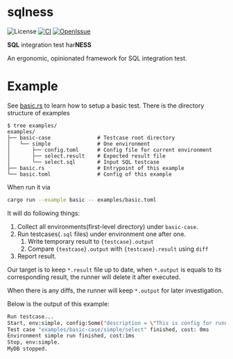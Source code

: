 # sqlness

![License](https://img.shields.io/badge/license-Apache--2.0-green.svg)
[![CI](https://github.com/CeresDB/sqlness/actions/workflows/ci.yml/badge.svg)](https://github.com/CeresDB/sqlness/actions/workflows/ci.yml)
[![OpenIssue](https://img.shields.io/github/issues/CeresDB/sqlness)](https://github.com/CeresDB/sqlness/issues)

**SQL** integration test har**NESS**

An ergonomic, opinionated framework for SQL integration test.

# Example

See [basic.rs](examples/basic.rs) to learn how to setup a basic test. There is the directory structure of examples

```
$ tree examples/
examples/
├── basic-case               # Testcase root directory
│   └── simple               # One environment
│       ├── config.toml      # Config file for current environment
│       ├── select.result    # Expected result file
│       └── select.sql       # Input SQL testcase
├── basic.rs                 # Entrypoint of this example
└── basic.toml               # Config of this example

```

When run it via
```bash
cargo run --example basic -- examples/basic.toml
```
It will do following things:
1. Collect all environments(first-level directory) under `basic-case`.
2. Run testcases(`.sql` files) under environment one after one.
   1. Write temporary result to `{testcase}.output`
   2. Compare `{testcase}.output` with `{testcase}.result` using `diff`
3. Report result.

Our target is to keep `*.result` file up to date, when `*.output` is equals to its corresponding result, the runner will delete it after executed.

When there is any diffs, the runner will keep `*.output` for later investigation.

Below is the output of this example:
```bash
Run testcase...
Start, env:simple, config:Some("description = \"This is config for running basic test\"").
Test case "examples/basic-case/simple/select" finished, cost: 0ms
Environment simple run finished, cost:1ms
Stop, env:simple.
MyDB stopped.
```
